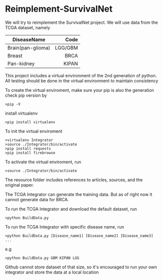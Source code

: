 # Reimplement-SurvivalNet

We will try to reimplement the SurvivalNet project.  We will use data from the TCGA dataset, namely

| DiseaseName	| Code 		| 
| -------------	|-------------:| 
| Brain(pan-glioma) 	| LGG/GBM	| 
| Breast 		| BRCA 		|
| Pan-kidney	| KIPAN		|

This project includes a virtual environment of the 2nd generation of python. All testing should be done in the virtual environment to maintain consistency

To create the virtual enviroment, make sure your pip is also the generation
check pip version by
```
>pip -V
```
install virtualenv
```
>pip install virtualenv
```

To init the virtual enviroment
```
>virtualenv Integrator
>source ./Integrator/bin/activate
>pip install requests
>pip install firebrowse
```

To activate the virtual enviroment, run
```
>source ./Integrator/bin/activate
```

The resource folder includes references to articles, sources, and the original paper.

The TCGA Integrator can generate the training data. But as of right now it cannot generate data for BRCA.

To run the TCGA Integrator and download the default dataset, run
```
>python BuildData.py
```

To run the TCGA Integrator with specific disease name, run
```
>python BuildData.py [Disease_name1] [Disease_name2] [Disease_name3] ... 
```
e.g
```
>python BuildData.py GBM KIPAN LGG
```

Github cannot store dataset of that size, so it's encouraged to run your own integrator and store the data at a local location
